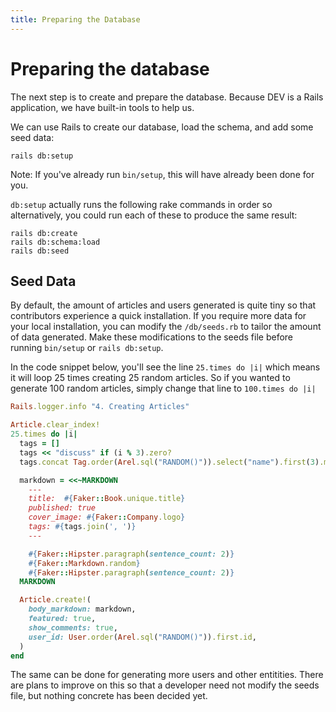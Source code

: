```yaml
---
title: Preparing the Database
---
```


# Preparing the database

The next step is to create and prepare the database. Because DEV is a Rails
application, we have built-in tools to help us.

We can use Rails to create our database, load the schema, and add some seed
data:

```shell
rails db:setup
```

Note: If you've already run `bin/setup`, this will have already been done for
you.

`db:setup` actually runs the following rake commands in order so alternatively,
you could run each of these to produce the same result:

```shell
rails db:create
rails db:schema:load
rails db:seed
```

## Seed Data

By default, the amount of articles and users generated is quite tiny so that
contributors experience a quick installation. If you require more data for your
local installation, you can modify the `/db/seeds.rb` to tailor the amount of
data generated. Make these modifications to the seeds file before running
`bin/setup` or `rails db:setup`.

In the code snippet below, you'll see the line `25.times do |i|` which means it
will loop 25 times creating 25 random articles. So if you wanted to generate 100
random articles, simply change that line to `100.times do |i|`

```ruby
Rails.logger.info "4. Creating Articles"

Article.clear_index!
25.times do |i|
  tags = []
  tags << "discuss" if (i % 3).zero?
  tags.concat Tag.order(Arel.sql("RANDOM()")).select("name").first(3).map(&:name)

  markdown = <<~MARKDOWN
    ---
    title:  #{Faker::Book.unique.title}
    published: true
    cover_image: #{Faker::Company.logo}
    tags: #{tags.join(', ')}
    ---

    #{Faker::Hipster.paragraph(sentence_count: 2)}
    #{Faker::Markdown.random}
    #{Faker::Hipster.paragraph(sentence_count: 2)}
  MARKDOWN

  Article.create!(
    body_markdown: markdown,
    featured: true,
    show_comments: true,
    user_id: User.order(Arel.sql("RANDOM()")).first.id,
  )
end
```

The same can be done for generating more users and other entitities. There are
plans to improve on this so that a developer need not modify the seeds file, but
nothing concrete has been decided yet.
